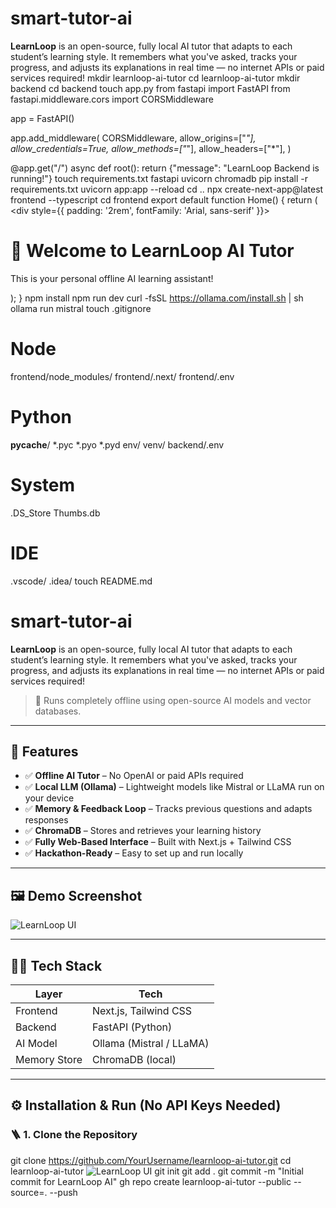 # smart-tutor-ai
**LearnLoop** is an open-source, fully local AI tutor that adapts to each student’s learning style. It remembers what you've asked, tracks your progress, and adjusts its explanations in real time — no internet APIs or paid services required!
mkdir learnloop-ai-tutor
cd learnloop-ai-tutor
mkdir backend
cd backend
touch app.py
  from fastapi import FastAPI
  from fastapi.middleware.cors import CORSMiddleware
  
  app = FastAPI()
  
  app.add_middleware(
      CORSMiddleware,
      allow_origins=["*"],
      allow_credentials=True,
      allow_methods=["*"],
      allow_headers=["*"],
  )
  
  @app.get("/")
  async def root():
      return {"message": "LearnLoop Backend is running!"}
touch requirements.txt
  fastapi
  uvicorn
  chromadb
pip install -r requirements.txt
uvicorn app:app --reload
cd ..
npx create-next-app@latest frontend --typescript
cd frontend
  export default function Home() {
    return (
      <div style={{ padding: '2rem', fontFamily: 'Arial, sans-serif' }}>
        <h1>👋 Welcome to LearnLoop AI Tutor</h1>
        <p>This is your personal offline AI learning assistant!</p>
      </div>
    );
  }
npm install
npm run dev
curl -fsSL https://ollama.com/install.sh | sh
ollama run mistral
touch .gitignore
  # Node
  frontend/node_modules/
  frontend/.next/
  frontend/.env
  
  # Python
  __pycache__/
  *.pyc
  *.pyo
  *.pyd
  env/
  venv/
  backend/.env
  
  # System
  .DS_Store
  Thumbs.db
  
  # IDE
  .vscode/
  .idea/
touch README.md
# smart-tutor-ai

**LearnLoop** is an open-source, fully local AI tutor that adapts to each student’s learning style. It remembers what you've asked, tracks your progress, and adjusts its explanations in real time — no internet APIs or paid services required!

> 📍 Runs completely offline using open-source AI models and vector databases.

---

## 🚀 Features

- ✅ **Offline AI Tutor** – No OpenAI or paid APIs required  
- ✅ **Local LLM (Ollama)** – Lightweight models like Mistral or LLaMA run on your device  
- ✅ **Memory & Feedback Loop** – Tracks previous questions and adapts responses  
- ✅ **ChromaDB** – Stores and retrieves your learning history  
- ✅ **Fully Web-Based Interface** – Built with Next.js + Tailwind CSS  
- ✅ **Hackathon-Ready** – Easy to set up and run locally  

---

## 🖼️ Demo Screenshot

![LearnLoop UI](./screenshot.png) <!-- Add your UI screenshot here -->

---

## 🧑‍💻 Tech Stack

| Layer        | Tech              |
|--------------|-------------------|
| Frontend     | Next.js, Tailwind CSS |
| Backend      | FastAPI (Python)  |
| AI Model     | Ollama (Mistral / LLaMA) |
| Memory Store | ChromaDB (local)  |

---

## ⚙️ Installation & Run (No API Keys Needed)

### 🪜 1. Clone the Repository
git clone https://github.com/YourUsername/learnloop-ai-tutor.git
cd learnloop-ai-tutor
![LearnLoop UI](./screenshot.png)
git init
git add .
git commit -m "Initial commit for LearnLoop AI"
gh repo create learnloop-ai-tutor --public --source=. --push








